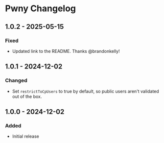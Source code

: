 # Pwny Changelog

## 1.0.2 - 2025-05-15

### Fixed

- Updated link to the README. Thanks @brandonkelly!

## 1.0.1 - 2024-12-02

### Changed

- Set `restrictToCpUsers` to true by default, so public users aren't validated out of the box.


## 1.0.0 - 2024-12-02

### Added

- Initial release
